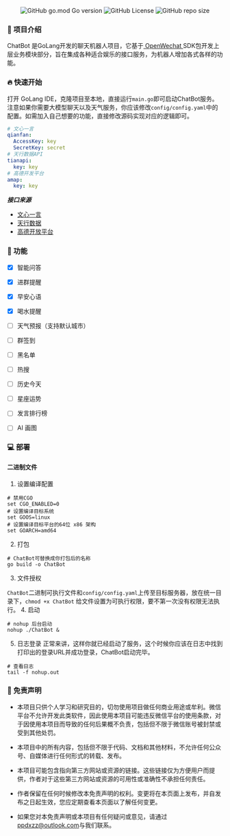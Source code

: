 <div align="center">

![GitHub go.mod Go version](https://img.shields.io/github/go-mod/go-version/ppdxzz/ChatBot?logo=go)
![GitHub License](https://img.shields.io/github/license/ppdxzz/ChatBot?label=License&color=red)
![GitHub repo size](https://img.shields.io/github/repo-size/ppdxzz/ChatBot?label=Size&color=green)

</div>

### 📖 项目介绍
ChatBot 是GoLang开发的聊天机器人项目，它基于<a href="https://github.com/eatmoreapple/openwechat"> OpenWechat </a>SDK包开发上层业务模块部分，旨在集成各种适合娱乐的接口服务，为机器人增加各式各样的功能。


### 🔥 快速开始
打开 GoLang IDE，克隆项目至本地，直接运行`main.go`即可启动ChatBot服务。注意如果你需要大模型聊天以及天气服务，你应该修改`config/config.yaml`中的配置。如需加入自己想要的功能，直接修改源码实现对应的逻辑即可。
```yaml
# 文心一言
qianfan:
  AccessKey: key
  SecretKey: secret
# 天行数据API
tianapi:
  key: key
# 高德开发平台
amap:
  key: key
```
***接口来源***
- <a href="https://developer.baidu.com/">文心一言</a>
- <a href="https://www.tianapi.com/">天行数据</a>
- <a href="https://lbs.amap.com/">高德开放平台</a>


### 🚀 功能
- [x] 智能问答
- [x] 进群提醒
- [x] 早安心语
- [x] 喝水提醒
- [ ] 天气预报（支持默认城市）
- [ ] 群签到
- [ ] 黑名单
- [ ] 热搜
- [ ] 历史今天
- [ ] 星座运势
- [ ] 发言排行榜
- [ ] AI 画图


### 💻 部署
#### 二进制文件
1. 设置编译配置
```shell
# 禁用CGO
set CGO_ENABLED=0
# 设置编译目标系统
set GOOS=linux
# 设置编译目标平台的64位 x86 架构
set GOARCH=amd64
```
2. 打包
```shell
# ChatBot可替换成你打包后的名称
go build -o ChatBot
```
3. 文件授权

`ChatBot`二进制可执行文件和`config/config.yaml`上传至目标服务器，放在统一目录下，`chmod +x ChatBot` 给文件设置为可执行权限，要不第一次没有权限无法执行。
4. 启动
```shell
# nohup 后台启动
nohup ./ChatBot &
```
5. 日志登录
正常来讲，这样你就已经启动了服务，这个时候你应该在日志中找到打印出的登录URL并成功登录，ChatBot启动完毕。
```shell
# 查看日志
tail -f nohup.out
```


### 📣 免责声明
- 本项目只供个人学习和研究目的，切勿使用项目做任何商业用途或牟利。微信平台不允许开发此类软件，因此使用本项目可能违反微信平台的使用条款，对于因使用本项目而导致的任何后果概不负责，包括但不限于微信账号被封禁或受到其他处罚。

- 本项目中的所有内容，包括但不限于代码、文档和其他材料，不允许任何公众号、自媒体进行任何形式的转载、发布。

- 本项目可能包含指向第三方网站或资源的链接。这些链接仅为方便用户而提供，作者对于这些第三方网站或资源的可用性或准确性不承担任何责任。

- 作者保留在任何时候修改本免责声明的权利。变更将在本页面上发布，并自发布之日起生效，您应定期查看本页面以了解任何变更。

- 如果您对本免责声明或本项目有任何疑问或意见，请通过<a href="mailto:ppdxzz@outlook.com">ppdxzz@outlook.com</a>与我们联系。

